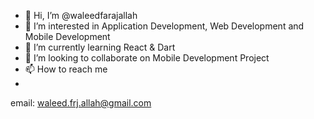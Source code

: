 - 👋 Hi, I’m @waleedfarajallah
- 👀 I’m interested in Application Development, Web Development and Mobile Development
- 🌱 I’m currently learning React & Dart
- 💞️ I’m looking to collaborate on Mobile Development Project
- 📫 How to reach me 
- 
email: waleed.frj.allah@gmail.com

<!---
waleedfarajallah/waleedfarajallah is a ✨ special ✨ repository because its `README.md` (this file) appears on your GitHub profile.
You can click the Preview link to take a look at your changes.
--->
